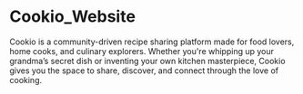 # Cookio_Website
Cookio is a community-driven recipe sharing platform made for food lovers, home cooks, and culinary explorers. Whether you're whipping up your grandma’s secret dish or inventing your own kitchen masterpiece, Cookio gives you the space to share, discover, and connect through the love of cooking.
